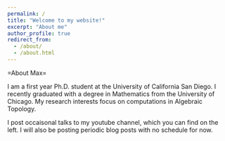```yaml
---
permalink: /
title: "Welcome to my website!"
excerpt: "About me"
author_profile: true
redirect_from: 
  - /about/
  - /about.html
---
```


=About Max=

I am a first year Ph.D. student at the University of California San Diego. I recently graduated with a degree in Mathematics from the University of Chicago. My research interests focus on computations in Algebraic Topology.

I post occaisonal talks to my youtube channel, which you can find on the left. I will also be posting periodic blog posts with no schedule for now.
